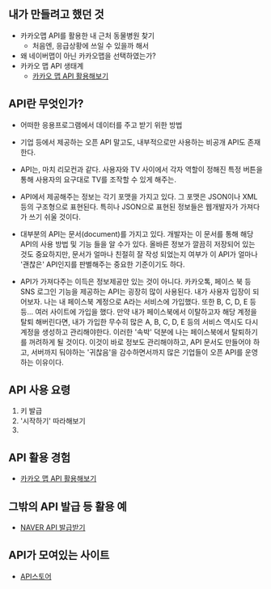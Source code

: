 ## 내가 만들려고 했던 것
* 카카오맵 API를 활용한 내 근처 동물병원 찾기
  * 처음엔, 응급상황에 쓰일 수 있을까 해서
* 왜 네이버맵이 아닌 카카오맵을 선택하였는가?
* 카카오 맵 API 생태계
  * [카카오 맵 API 활용해보기](https://github.com/kion1491/FOSF_MAP)


## API란 무엇인가?
* 어떠한 응용프로그램에서 데이터를 주고 받기 위한 방법
* 기업 등에서 제공하는 오픈 API 말고도, 내부적으로만 사용하는 비공개 API도 존재한다.
* API는, 마치 리모컨과 같다. 사용자와 TV 사이에서 각자 역할이 정해진 특정 버튼을 통해 사용자의 요구대로 TV를 조작할 수 있게 해주는.
* API에서 제공해주는 정보는 각기 포맷을 가지고 있다. 그 포맷은 JSON이나 XML 등의 구조형으로 표현된다. 특히나 JSON으로 표현된 정보들은 웹개발자가 가져다가 쓰기 쉬울 것이다.
* 대부분의 API는 문서(document)를 가지고 있다. 개발자는 이 문서를 통해 해당 API의 사용 방법 및 기능 들을 알 수가 있다. 올바른 정보가 깔끔히 저장되어 있는 것도 중요하지만, 문서가 얼마나 친절히 잘 작성 되었는지 여부가 이 API가 얼마나 '괜찮은' API인지를 판별해주는 중요한 기준이기도 하다.

* API가 가져다주는 이득은 정보제공만 있는 것이 아니다. 카카오톡, 페이스 북 등 SNS 로그인 기능을 제공하는 API는 굉장히 많이 사용된다. 내가 사용자 입장이 되어보자. 나는 내 페이스북 계정으로 A라는 서비스에 가입했다. 또한 B, C, D, E 등등... 여러 사이트에 가입을 했다. 만약 내가 페이스북에서 이탈하고자 해당 계정을 탈퇴 해버린다면, 내가 가입한 무수히 많은 A, B, C, D, E 등의 서비스 역시도 다시 계정을 생성하고 관리해야한다. 이러한 '속박' 덕분에 나는 페이스북에서 탈퇴하기를 꺼려하게 될 것이다. 이것이 바로 정보도 관리해야하고, API 문서도 만들어야 하고, 서버까지 둬야하는 '귀찮음'을 감수하면서까지 많은 기업들이 오픈 API를 운영하는 이유이다.

## API 사용 요령
1. 키 발급
2. '시작하기' 따라해보기
3. 

## API 활용 경험
* [카카오 맵 API 활용해보기](https://github.com/kion1491/FOSF_MAP)


## 그밖의 API 발급 등 활용 예
* [NAVER API 발급받기](https://visualize.tistory.com/61)

## API가 모여있는 사이트
* [API스토어](https://www.apistore.co.kr/api/apiList.do)
